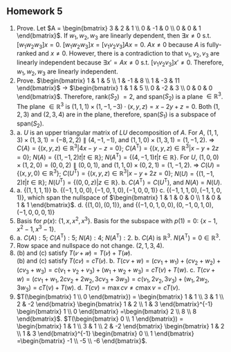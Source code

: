## Homework 5

1. Prove. Let $A = \begin{bmatrix} 3 & 2 & 1 \\ 0 & -1 & 0 \\ 0 & 0 & 1 \end{bmatrix}$. If $w_1, w_2, w_3$ are linearly dependent, then $\exists x≠0$ s.t. $[w_1 w_2 w_3]x=0$. $[w_1 w_2 w_3]x=[v_1 v_2 v_3]Ax=0$. $Ax≠0$ because $A$ is fully-ranked and $x≠0$. However, there is a contradiction to that $v_1, v_2, v_3$ are linearly independent because $\exists x'=Ax≠0$ s.t. $[v_1 v_2 v_3]x'≠0$. Therefore, $w_1, w_2, w_3$ are linearly independent.
2. Prove. $\begin{bmatrix} 1 & 1 & 5 \\ 1 & -1 & 8 \\ 1 & -3 & 11 \end{bmatrix}$ &rarr; $\begin{bmatrix} 1 & 1 & 5 \\ 0 & -2 & 3 \\ 0 & 0 & 0 \end{bmatrix}$. Therefore, rank($S_2$) $=2$, and span($S_2$) is a plane $\in\mathbb{R}^3$. The plane $\in\mathbb{R}^3$ is $(1,1,1)\times(1,-1,-3)\cdot(x,y,z)=x-2y+z=0$. Both $(1,2,3)$ and $(2,3,4)$ are in the plane, therefore, span($S_1$) is a subspace of span($S_2$).
3.
    a. $U$ is an upper triangular matrix of $LU$ decomposition of $A$.
    For $A$, $(1,1,3)×(1,3,1)=(-8,2,2) \parallel (4,-1,-1)$, and $(1,1,0)×(1,3,1)=(1,-1,2)$.
    &rArr; $C(A)=\{(x,y,z)\in\mathbb{R}^3|4x-y-z=0\}$; $C(A^\text{T})=\{(x,y,z)\in\mathbb{R}^3|x-y+2z=0\}$; $N(A)=\{(1,-1,2)t|t\in\mathbb{R}\}$; $N(A^\text{T})=\{(4,-1,1)t|t\in\mathbb{R}\}$.
    For $U$, $(1,0,0)×(1,2,0)=(0,0,2) \parallel (0,0,1)$, and $(1,1,0)×(0,2,1)=(1,-1,2)$.
    &rArr; $C(U)=\{(x,y,0)\in\mathbb{R}^3\}$; $C(U^\text{T})=\{(x,y,z)\in\mathbb{R}^3|x-y+2z=0\}$; $N(U)=\{(1,-1,2)t|t\in\mathbb{R}\}$; $N(U^\text{T})=\{(0,0,z)|z\in\mathbb{R}\}$.
    b. $C(A^\text{T})=C(U^\text{T})$, and $N(A)=N(U)$.
4.
    a. $\{(1,1,1,1)\}$
    b. $\{(-1,1,0,0), (-1,0,1,0), (-1,0,0,1)\}$
    c. $\{(-1,1,1,0), (-1,1,0,1)\}$, which span the nullspace of $\begin{bmatrix} 1 & 1 & 0 & 0 \\ 1 & 0 & 1 & 1 \end{bmatrix}$.
    d. $\{(1,0), (0,1)\}$, and $\{(-1,0,1,0,0), (0,-1,0,1,0), (-1,0,0,0,1)\}$
5. Basis for $p(x)$: $\{1,x,x^2,x^3\}$. Basis for the subspace with $p(1)=0$: $\{x-1,x^2-1,x^3-1\}$.
6.
    a. $C(A):5$; $C(A^\text{T}):5$; $N(A):4$; $N(A^\text{T}):2$.
    b. $C(A)$ is $\mathbb{R}^3$. $N(A^\text{T})=0\in\mathbb{R}^3$.
7. Row space and nullspace do not change. $(2,1,3,4)$.
8. (b) and \(c\) satisfy $T(𝑣 + 𝑤) = T(𝑣) + T(𝑤)$.<br>(b) and \(c\) satisfy $T(c𝑣) = cT(𝑣)$.
    b. $T(cv+w)=(cv_1+w_1)+(cv_2+w_2)+(cv_3+w_3)=c(v_1+v_2+v_3)+(w_1+w_2+w_3)=cT(v)+T(w)$.
    c. $T(cv+w)=(cv_1+w_1,2cv_2+2w_2,3cv_3+3w_3)=c(v_1,2v_2,3v_3)+(w_1,2w_2,3w_3)=cT(v)+T(w)$.
    d. $T(cv)=\max{cv}≠c\max v=cT(v)$.
9. $T(\begin{bmatrix} 1 \\ 0 \end{bmatrix}) = \begin{bmatrix} 1 & 1 \\ 3 & 1 \\ 2 & -2 \end{bmatrix} \begin{bmatrix} 1 & 2 \\ 1 & 3 \end{bmatrix}^{-1} \begin{bmatrix} 1 \\ 0 \end{bmatrix} =\begin{bmatrix} 2 \\ 8 \\ 8 \end{bmatrix}$. $T(\begin{bmatrix} 0 \\ 1 \end{bmatrix}) = \begin{bmatrix} 1 & 1 \\ 3 & 1 \\ 2 & -2 \end{bmatrix} \begin{bmatrix} 1 & 2 \\ 1 & 3 \end{bmatrix}^{-1} \begin{bmatrix} 0 \\ 1 \end{bmatrix} =\begin{bmatrix} -1 \\ -5 \\ -6 \end{bmatrix}$.
